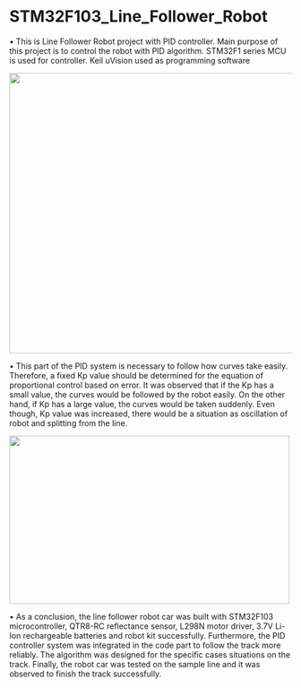 # STM32F103_Line_Follower_Robot

• This is Line Follower Robot project with PID controller. Main purpose of this project is to control the robot with PID algorithm. STM32F1 series MCU is used for controller. Keil uVision used as programming software

<img src="https://user-images.githubusercontent.com/109805805/214834536-6c4dc1b9-1dc1-45c2-8cdf-09c8c6f6d49f.png" width="600" height="500"> 





• This part of the PID system is necessary to follow how curves take easily. Therefore, a fixed 
Kp value should be determined for the equation of proportional control based on error. It was 
observed that if the Kp has a small value, the curves would be followed by the robot easily. 
On the other hand, if Kp has a large value, the curves would be taken suddenly. Even though, 
Kp value was increased, there would be a situation as oscillation of robot and splitting from 
the line.

<img src="https://user-images.githubusercontent.com/109805805/214835491-2a79db35-0360-43b3-9b8d-2f27f8af90ef.png" width="500" height="300">

• As a conclusion, the line follower robot car was built with STM32F103 microcontroller, 
QTR8-RC reflectance sensor, L298N motor driver, 3.7V Li-Ion rechargeable batteries and 
robot kit successfully. Furthermore, the PID controller system was integrated in the code part 
to follow the track more reliably. The algorithm was designed for the specific cases situations 
on the track. Finally, the robot car was tested on the sample line and it was observed to finish 
the track successfully.
